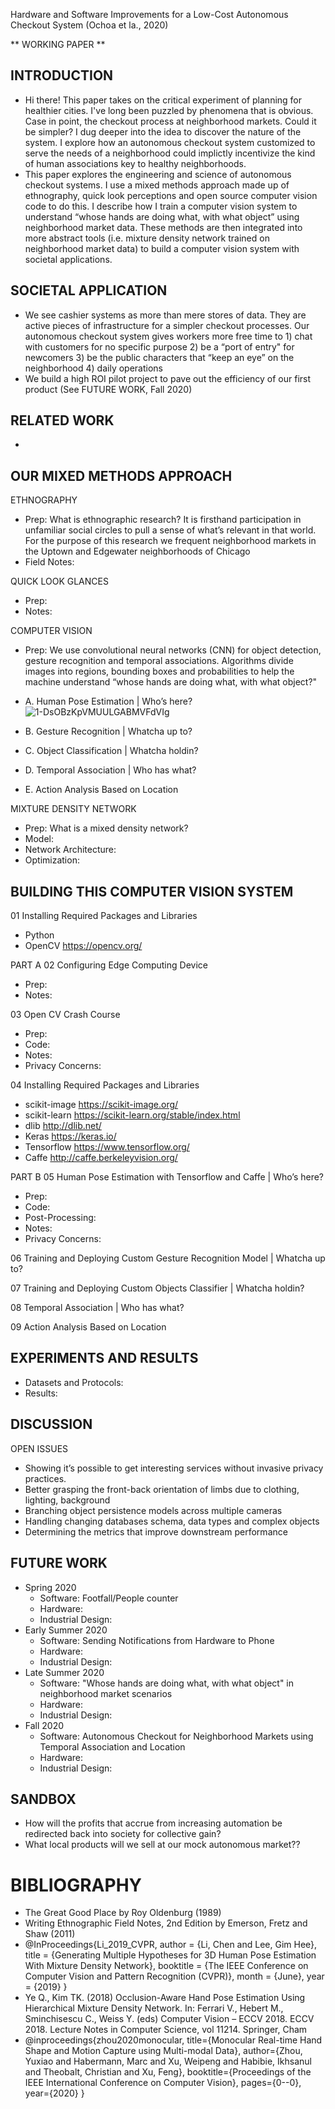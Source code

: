 Hardware and Software Improvements for a Low-Cost Autonomous Checkout System (Ochoa et la., 2020)

** WORKING PAPER **

## INTRODUCTION 

* Hi there! This paper takes on the critical experiment of planning for healthier cities.  I've long been puzzled by phenomena that is obvious.  Case in point, the checkout process at neighborhood markets.  Could it be simpler?  I dug deeper into the idea to discover the nature of the system.  I explore how an autonomous checkout system customized to serve the needs of a neighborhood could implictly incentivize the kind of human associations key to healthy neighborhoods.
* This paper explores the engineering and science of autonomous checkout systems.  I use a mixed methods approach made up of ethnography, quick look perceptions and open source computer vision code to do this.  I describe how I train a computer vision system to understand “whose hands are doing what, with what object” using neighborhood market data.  These methods are then integrated into more abstract tools (i.e.  mixture density network trained on neighborhood market data) to build a computer vision system with societal applications.

## SOCIETAL APPLICATION
* We see cashier systems as more than mere stores of data. They are active pieces of infrastructure for a simpler checkout processes.  Our autonomous checkout system gives workers more free time to 1) chat with customers for no specific purpose 2) be a “port of entry" for newcomers 3) be the public characters that “keep an eye” on the neighborhood 4) daily operations
* We build a high ROI pilot project to pave out the efficiency of our first product (See FUTURE WORK, Fall 2020)
 
## RELATED WORK
*

## OUR MIXED METHODS APPROACH 
ETHNOGRAPHY
* Prep:  What is ethnographic research?  It is firsthand participation in unfamiliar social circles to pull a sense of what’s relevant in that world.  For the purpose of this research we frequent neighborhood markets in the Uptown and Edgewater neighborhoods of Chicago  
* Field Notes: 

QUICK LOOK GLANCES
* Prep:
* Notes:

COMPUTER VISION 
* Prep:  We use convolutional neural networks (CNN) for object detection, gesture recognition and temporal associations. Algorithms divide images into regions, bounding boxes and probabilities to help the machine understand “whose hands are doing what, with what object?"

* A. Human Pose Estimation | Who’s here? ![1-DsOBzKpVMUULGABMVFdVIg](https://user-images.githubusercontent.com/40745550/82762582-6febd280-9dc7-11ea-90ea-0671e1bf3744.jpeg)
* B. Gesture Recognition | Whatcha up to?
* C. Object Classification | Whatcha holdin?
* D. Temporal Association | Who has what?
* E. Action Analysis Based on Location

MIXTURE DENSITY NETWORK
* Prep:  What is a mixed density network?
* Model:
* Network Architecture:
* Optimization:

## BUILDING THIS COMPUTER VISION SYSTEM 
01 Installing Required Packages and Libraries 
* Python
* OpenCV https://opencv.org/

PART A 
02 Configuring Edge Computing Device
* Prep:
* Notes:

03 Open CV Crash Course
* Prep:
* Code:
* Notes:
* Privacy Concerns:

04 Installing Required Packages and Libraries 
* scikit-image https://scikit-image.org/
* scikit-learn https://scikit-learn.org/stable/index.html
* dlib http://dlib.net/
* Keras https://keras.io/
* Tensorflow https://www.tensorflow.org/
* Caffe http://caffe.berkeleyvision.org/

PART B 
05 Human Pose Estimation with Tensorflow and Caffe | Who’s here?
* Prep:
* Code:  
* Post-Processing:
* Notes:
* Privacy Concerns:

06 Training and Deploying Custom Gesture Recognition Model | Whatcha up to?

07 Training and Deploying Custom Objects Classifier | Whatcha holdin?

08 Temporal Association | Who has what?

09 Action Analysis Based on Location 

## EXPERIMENTS AND RESULTS
* Datasets and Protocols:
* Results: 

## DISCUSSION
OPEN ISSUES
* Showing it’s possible to get interesting services without invasive privacy practices.  
* Better grasping the front-back orientation of limbs due to clothing, lighting, background
* Branching object persistence models across multiple cameras
* Handling changing databases schema, data types and complex objects
* Determining the metrics that improve downstream performance

## FUTURE WORK
* Spring 2020 
   * Software:  Footfall/People counter
   * Hardware:
   * Industrial Design:  
* Early Summer 2020
   * Software:  Sending Notifications from Hardware to Phone
   * Hardware:
   * Industrial Design:
* Late Summer 2020  
   * Software:  "Whose hands are doing what, with what object" in neighborhood market scenarios
   * Hardware:
   * Industrial Design:
* Fall 2020
   * Software:   Autonomous Checkout for Neighborhood Markets using Temporal Association and Location
   * Hardware:
   * Industrial Design:

## SANDBOX
* How will the profits that accrue from increasing automation be redirected back into society for collective gain?
* What local products will we sell at our mock autonomous market??

# BIBLIOGRAPHY
* The Great Good Place by Roy Oldenburg (1989)
* Writing Ethnographic Field Notes, 2nd Edition by Emerson, Fretz and Shaw (2011)
* @InProceedings{Li_2019_CVPR, author = {Li, Chen and Lee, Gim Hee}, title = {Generating Multiple Hypotheses for 3D Human Pose Estimation With Mixture Density Network}, booktitle = {The IEEE Conference on Computer Vision and Pattern Recognition (CVPR)}, month = {June}, year = {2019} } 
* Ye Q., Kim TK. (2018) Occlusion-Aware Hand Pose Estimation Using Hierarchical Mixture Density Network. In: Ferrari V., Hebert M., Sminchisescu C., Weiss Y. (eds) Computer Vision – ECCV 2018. ECCV 2018. Lecture Notes in Computer Science, vol 11214. Springer, Cham
* @inproceedings{zhou2020monocular, title={Monocular Real-time Hand Shape and Motion Capture using Multi-modal Data}, author={Zhou, Yuxiao and Habermann, Marc and Xu, Weipeng and Habibie, Ikhsanul and Theobalt, Christian and Xu, Feng}, booktitle={Proceedings of the IEEE International Conference on Computer Vision}, pages={0--0}, year={2020} } 
